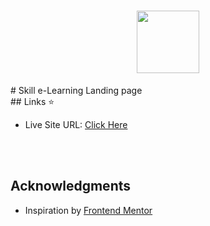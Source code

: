 <h1 align="center" ><img src="https://camo.githubusercontent.com/cfc2878d2aa7fea4a11fed18c7bd47258039e4802262235848a11b4e7f8ddc5f/68747470733a2f2f7777772e66726f6e74656e646d656e746f722e696f2f7374617469632f696d616765732f6c6f676f2d6d6f62696c652e737667" height="100px"></img></h1>
# Skill e-Learning Landing page<br>
## Links &#11088;
<ul>
<li>Live Site URL: <a href="https://0xabdul.github.io/skill-e-learning-landing-page/">Click Here</a></li><br>
</ul><br>

## Acknowledgments<br>
<ul>
  <li>Inspiration by <a href="https://www.frontendmentor.io/home">Frontend Mentor</a></li>

